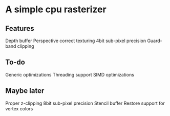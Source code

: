 # A simple cpu rasterizer

## Features
Depth buffer
Perspective correct texturing
4bit sub-pixel precision
Guard-band clipping

## To-do
Generic optimizations
Threading support
SIMD optimizations

## Maybe later
Proper z-clipping
8bit sub-pixel precision
Stencil buffer
Restore support for vertex colors
